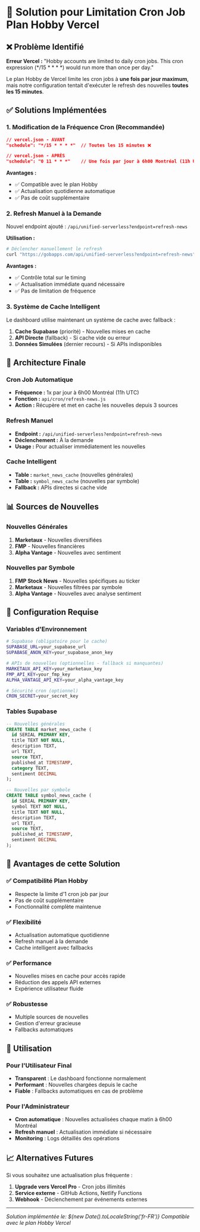 # 🔧 Solution pour Limitation Cron Job Plan Hobby Vercel

## ❌ Problème Identifié

**Erreur Vercel :** "Hobby accounts are limited to daily cron jobs. This cron expression (*/15 * * * *) would run more than once per day."

Le plan Hobby de Vercel limite les cron jobs à **une fois par jour maximum**, mais notre configuration tentait d'exécuter le refresh des nouvelles **toutes les 15 minutes**.

## ✅ Solutions Implémentées

### 1. **Modification de la Fréquence Cron** (Recommandée)
```json
// vercel.json - AVANT
"schedule": "*/15 * * * *"  // Toutes les 15 minutes ❌

// vercel.json - APRÈS  
"schedule": "0 11 * * *"    // Une fois par jour à 6h00 Montréal (11h UTC) ✅
```

**Avantages :**
- ✅ Compatible avec le plan Hobby
- ✅ Actualisation quotidienne automatique
- ✅ Pas de coût supplémentaire

### 2. **Refresh Manuel à la Demande**
Nouvel endpoint ajouté : `/api/unified-serverless?endpoint=refresh-news`

**Utilisation :**
```bash
# Déclencher manuellement le refresh
curl "https://gobapps.com/api/unified-serverless?endpoint=refresh-news"
```

**Avantages :**
- ✅ Contrôle total sur le timing
- ✅ Actualisation immédiate quand nécessaire
- ✅ Pas de limitation de fréquence

### 3. **Système de Cache Intelligent**
Le dashboard utilise maintenant un système de cache avec fallback :

1. **Cache Supabase** (priorité) - Nouvelles mises en cache
2. **API Directe** (fallback) - Si cache vide ou erreur
3. **Données Simulées** (dernier recours) - Si APIs indisponibles

## 🚀 Architecture Finale

### Cron Job Automatique
- **Fréquence :** 1x par jour à 6h00 Montréal (11h UTC)
- **Fonction :** `api/cron/refresh-news.js`
- **Action :** Récupère et met en cache les nouvelles depuis 3 sources

### Refresh Manuel
- **Endpoint :** `/api/unified-serverless?endpoint=refresh-news`
- **Déclenchement :** À la demande
- **Usage :** Pour actualiser immédiatement les nouvelles

### Cache Intelligent
- **Table :** `market_news_cache` (nouvelles générales)
- **Table :** `symbol_news_cache` (nouvelles par symbole)
- **Fallback :** APIs directes si cache vide

## 📊 Sources de Nouvelles

### Nouvelles Générales
1. **Marketaux** - Nouvelles diversifiées
2. **FMP** - Nouvelles financières
3. **Alpha Vantage** - Nouvelles avec sentiment

### Nouvelles par Symbole
1. **FMP Stock News** - Nouvelles spécifiques au ticker
2. **Marketaux** - Nouvelles filtrées par symbole
3. **Alpha Vantage** - Nouvelles avec analyse sentiment

## 🔧 Configuration Requise

### Variables d'Environnement
```bash
# Supabase (obligatoire pour le cache)
SUPABASE_URL=your_supabase_url
SUPABASE_ANON_KEY=your_supabase_anon_key

# APIs de nouvelles (optionnelles - fallback si manquantes)
MARKETAUX_API_KEY=your_marketaux_key
FMP_API_KEY=your_fmp_key
ALPHA_VANTAGE_API_KEY=your_alpha_vantage_key

# Sécurité cron (optionnel)
CRON_SECRET=your_secret_key
```

### Tables Supabase
```sql
-- Nouvelles générales
CREATE TABLE market_news_cache (
  id SERIAL PRIMARY KEY,
  title TEXT NOT NULL,
  description TEXT,
  url TEXT,
  source TEXT,
  published_at TIMESTAMP,
  category TEXT,
  sentiment DECIMAL
);

-- Nouvelles par symbole
CREATE TABLE symbol_news_cache (
  id SERIAL PRIMARY KEY,
  symbol TEXT NOT NULL,
  title TEXT NOT NULL,
  description TEXT,
  url TEXT,
  source TEXT,
  published_at TIMESTAMP,
  sentiment DECIMAL
);
```

## 🎯 Avantages de cette Solution

### ✅ Compatibilité Plan Hobby
- Respecte la limite d'1 cron job par jour
- Pas de coût supplémentaire
- Fonctionnalité complète maintenue

### ✅ Flexibilité
- Actualisation automatique quotidienne
- Refresh manuel à la demande
- Cache intelligent avec fallbacks

### ✅ Performance
- Nouvelles mises en cache pour accès rapide
- Réduction des appels API externes
- Expérience utilisateur fluide

### ✅ Robustesse
- Multiple sources de nouvelles
- Gestion d'erreur gracieuse
- Fallbacks automatiques

## 🚀 Utilisation

### Pour l'Utilisateur Final
- **Transparent** : Le dashboard fonctionne normalement
- **Performant** : Nouvelles chargées depuis le cache
- **Fiable** : Fallbacks automatiques en cas de problème

### Pour l'Administrateur
- **Cron automatique** : Nouvelles actualisées chaque matin à 6h00 Montréal
- **Refresh manuel** : Actualisation immédiate si nécessaire
- **Monitoring** : Logs détaillés des opérations

## 📈 Alternatives Futures

Si vous souhaitez une actualisation plus fréquente :

1. **Upgrade vers Vercel Pro** - Cron jobs illimités
2. **Service externe** - GitHub Actions, Netlify Functions
3. **Webhook** - Déclenchement par événements externes

---
*Solution implémentée le: ${new Date().toLocaleString('fr-FR')}*
*Compatible avec le plan Hobby Vercel*
